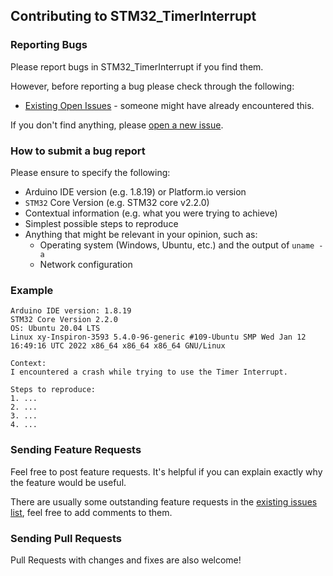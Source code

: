 ## Contributing to STM32_TimerInterrupt

### Reporting Bugs

Please report bugs in STM32_TimerInterrupt if you find them.

However, before reporting a bug please check through the following:

* [Existing Open Issues](https://github.com/khoih-prog/STM32_TimerInterrupt/issues) - someone might have already encountered this.

If you don't find anything, please [open a new issue](https://github.com/khoih-prog/STM32_TimerInterrupt/issues/new).

### How to submit a bug report

Please ensure to specify the following:

* Arduino IDE version (e.g. 1.8.19) or Platform.io version
* `STM32` Core Version (e.g. STM32 core v2.2.0)
* Contextual information (e.g. what you were trying to achieve)
* Simplest possible steps to reproduce
* Anything that might be relevant in your opinion, such as:
  * Operating system (Windows, Ubuntu, etc.) and the output of `uname -a`
  * Network configuration


### Example

```
Arduino IDE version: 1.8.19
STM32 Core Version 2.2.0
OS: Ubuntu 20.04 LTS
Linux xy-Inspiron-3593 5.4.0-96-generic #109-Ubuntu SMP Wed Jan 12 16:49:16 UTC 2022 x86_64 x86_64 x86_64 GNU/Linux

Context:
I encountered a crash while trying to use the Timer Interrupt.

Steps to reproduce:
1. ...
2. ...
3. ...
4. ...
```

### Sending Feature Requests

Feel free to post feature requests. It's helpful if you can explain exactly why the feature would be useful.

There are usually some outstanding feature requests in the [existing issues list](https://github.com/khoih-prog/STM32_TimerInterrupt/issues?q=is%3Aopen+is%3Aissue+label%3Aenhancement), feel free to add comments to them.

### Sending Pull Requests

Pull Requests with changes and fixes are also welcome!
